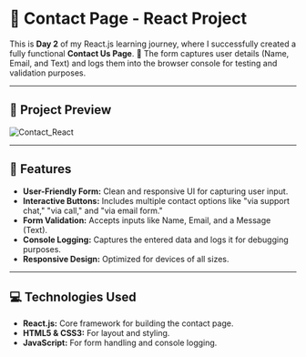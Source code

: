 # 📇 Contact Page - React Project  

This is **Day 2** of my React.js learning journey, where I successfully created a fully functional **Contact Us Page**. 🚀 The form captures user details (Name, Email, and Text) and logs them into the browser console for testing and validation purposes.  

---

## 📸 Project Preview  
 
![Contact_React](https://github.com/user-attachments/assets/2a736514-67ad-4b2c-bd9b-5fd925cbf996)

---

## 🚀 Features  
- **User-Friendly Form:** Clean and responsive UI for capturing user input.  
- **Interactive Buttons:** Includes multiple contact options like "via support chat," "via call," and "via email form."  
- **Form Validation:** Accepts inputs like Name, Email, and a Message (Text).  
- **Console Logging:** Captures the entered data and logs it for debugging purposes.  
- **Responsive Design:** Optimized for devices of all sizes.  

---

## 💻 Technologies Used  
- **React.js:** Core framework for building the contact page.  
- **HTML5 & CSS3:** For layout and styling.  
- **JavaScript:** For form handling and console logging.  
